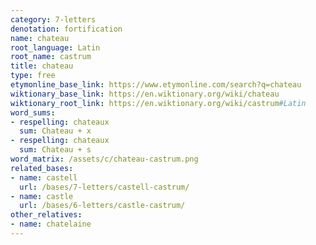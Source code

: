 ```yaml
---
category: 7-letters
denotation: fortification
name: chateau
root_language: Latin
root_name: castrum
title: chateau
type: free
etymonline_base_link: https://www.etymonline.com/search?q=chateau
wiktionary_base_link: https://en.wiktionary.org/wiki/chateau
wiktionary_root_link: https://en.wiktionary.org/wiki/castrum#Latin
word_sums:
- respelling: chateaux
  sum: Chateau + x
- respelling: chateaux
  sum: Chateau + s
word_matrix: /assets/c/chateau-castrum.png
related_bases:
- name: castell
  url: /bases/7-letters/castell-castrum/
- name: castle
  url: /bases/6-letters/castle-castrum/
other_relatives:
- name: chatelaine
---
```

